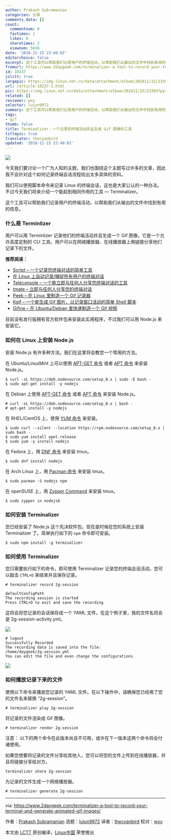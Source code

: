 ```yaml
---
author: Prakash Subramanian
categories: 分享
comments_data: []
count:
  commentnum: 0
  favtimes: 1
  likes: 0
  sharetimes: 2
  viewnum: 5636
date: '2018-11-15 23:40:02'
editorchoice: false
excerpt: 这个工具可以帮助我们记录用户的终端活动，以帮助我们从输出的文件中找到有用的信息。
fromurl: https://www.2daygeek.com/terminalizer-a-tool-to-record-your-terminal-and-generate-animated-gif-images/
id: 10237
islctt: true
largepic: https://img.linux.net.cn/data/attachment/album/201811/15/233937pys5heheqq5ve2h5.jpg
url: /article-10237-1.html
pic: https://img.linux.net.cn/data/attachment/album/201811/15/233937pys5heheqq5ve2h5.jpg.thumb.jpg
related: []
reviewer: wxy
selector: lujun9972
summary: 这个工具可以帮助我们记录用户的终端活动，以帮助我们从输出的文件中找到有用的信息。
tags:
- gif
thumb: false
title: Terminalizer：一个记录您终端活动并且生成 Gif 图像的工具
titlepic: true
translator: thecyanbird
updated: '2018-11-15 23:40:02'
---
```


![](/data/attachment/album/201811/15/233937pys5heheqq5ve2h5.jpg)


今天我们要讨论一个广为人知的主题，我们也围绕这个主题写过许多的文章，因此我不会针对这个如何记录终端会话流程给出太多具体的资料。


我们可以使用脚本命令来记录 Linux 的终端会话，这也是大家公认的一种办法。不过今天我们将来介绍一个能起到相同作用的工具 — Terminalizer。


这个工具可以帮助我们记录用户的终端活动，以帮助我们从输出的文件中找到有用的信息。


### 什么是 Terminlizer


用户可以用 Terminlizer 记录他们的终端活动并且生成一个 Gif 图像。它是一个允许高度定制的 CLI 工具。用户可以在网络播放器、在线播放器上用链接分享他们记录下的文件。


**推荐阅读：**


* [Script – 一个记录您终端对话的简单工具](https://www.2daygeek.com/script-command-record-save-your-terminal-session-activity-linux/)
* [在 Linux 上自动记录/捕捉所有用户的终端对话](https://www.2daygeek.com/automatically-record-all-users-terminal-sessions-activity-linux-script-command/)
* [Teleconsole – 一个能立即与任何人分享您终端对话的工具](https://www.2daygeek.com/teleconsole-share-terminal-session-instantly-to-anyone-in-seconds/)
* [tmate – 立即与任何人分享您的终端对话](https://www.2daygeek.com/tmate-instantly-share-your-terminal-session-to-anyone-in-seconds/)
* [Peek – 在 Linux 里制造一个 Gif 记录器](https://www.2daygeek.com/peek-create-animated-gif-screen-recorder-capture-arch-linux-mint-fedora-ubuntu/)
* [Kgif – 一个能生成 Gif 图片，以记录窗口活动的简单 Shell 脚本](https://www.2daygeek.com/kgif-create-animated-gif-file-active-window-screen-recorder-capture-arch-linux-mint-fedora-ubuntu-debian-opensuse-centos/)
* [Gifine – 在 Ubuntu/Debian 里快速制造一个 Gif 视频](https://www.2daygeek.com/gifine-create-animated-gif-vedio-recorder-linux-mint-debian-ubuntu/)


目前没有发行版拥有官方软件包来安装此实用程序，不过我们可以用 Node.js 来安装它。


### 如何在 Linux 上安装 Node.js


安装 Node.js 有许多种方法。我们在这里将会教您一个常用的方法。


在 Ubuntu/LinuxMint 上可以使用 [APT-GET 命令](https://www.2daygeek.com/apt-get-apt-cache-command-examples-manage-packages-debian-ubuntu-systems/) 或者 [APT 命令](https://www.2daygeek.com/apt-command-examples-manage-packages-debian-ubuntu-systems/) 来安装 Node.js。



```
$ curl -sL https://deb.nodesource.com/setup_8.x | sudo -E bash -
$ sudo apt-get install -y nodejs
```

在 Debian 上使用 [APT-GET 命令](https://www.2daygeek.com/apt-get-apt-cache-command-examples-manage-packages-debian-ubuntu-systems/) 或者 [APT 命令](https://www.2daygeek.com/apt-command-examples-manage-packages-debian-ubuntu-systems/) 来安装 Node.js。



```
# curl -sL https://deb.nodesource.com/setup_8.x | bash -
# apt-get install -y nodejs 
```

在 RHEL/CentOS 上，使用 [YUM 命令](https://www.2daygeek.com/yum-command-examples-manage-packages-rhel-centos-systems/) 来安装。



```
$ sudo curl --silent --location https://rpm.nodesource.com/setup_8.x | sudo bash -
$ sudo yum install epel-release
$ sudo yum -y install nodejs
```

在 Fedora 上，用 [DNF 命令](https://www.2daygeek.com/dnf-command-examples-manage-packages-fedora-system/) 来安装 tmux。



```
$ sudo dnf install nodejs
```

在 Arch Linux 上，用 [Pacman 命令](https://www.2daygeek.com/pacman-command-examples-manage-packages-arch-linux-system/) 来安装 tmux。



```
$ sudo pacman -S nodejs npm
```

在 openSUSE 上，用 [Zypper Command](https://www.2daygeek.com/zypper-command-examples-manage-packages-opensuse-system/) 来安装 tmux。



```
$ sudo zypper in nodejs6
```

### 如何安装 Terminalizer


您已经安装了 Node.js 这个先决软件包，现在是时候在您的系统上安装 Terminalizer 了。简单执行如下的 `npm` 命令即可安装。



```
$ sudo npm install -g terminalizer
```

### 如何使用 Terminalizer


您只需要执行如下的命令，即可使用 Terminalizer 记录您的终端会话活动。您可以敲击 `CTRL+D` 来结束并且保存记录。



```
# terminalizer record 2g-session

defaultConfigPath
The recording session is started
Press CTRL+D to exit and save the recording
```

这将会将您记录的会话保存成一个 YAML 文件，在这个例子里，我的文件名将会是 2g-session-activity.yml。


![](/data/attachment/album/201811/15/234008jd9zad6sftswtth3.gif)



```
# logout
Successfully Recorded
The recording data is saved into the file:
/home/daygeek/2g-session.yml
You can edit the file and even change the configurations.
```

![](/data/attachment/album/201811/15/234011spwpf9ef100jzre0.gif)


### 如何播放记录下来的文件


使用以下命令来播放您记录的 YAML 文件。在以下操作中，请确保您已经用了您的文件名来替换 “2g-session”。



```
# terminalizer play 2g-session
```

将记录的文件渲染成 Gif 图像。



```
# terminalizer render 2g-session
```

注意： 以下的两个命令在此版本尚且不可用，或许在下一版本这两个命令将会付诸使用。


如果您想要将记录的文件分享给其他人，您可以将您的文件上传到在线播放器，并且将链接分享给对方。



```
terminalizer share 2g-session
```

为记录的文件生成一个网络播放器。



```
# terminalizer generate 2g-session
```



---


via: <https://www.2daygeek.com/terminalizer-a-tool-to-record-your-terminal-and-generate-animated-gif-images/>


作者：[Prakash Subramanian](https://www.2daygeek.com/author/prakash/) 选题：[lujun9972](https://github.com/lujun9972) 译者：[thecyanbird](https://github.com/thecyanbird) 校对：[wxy](https://github.com/wxy)


本文由 [LCTT](https://github.com/LCTT/TranslateProject) 原创编译，[Linux中国](https://linux.cn/) 荣誉推出